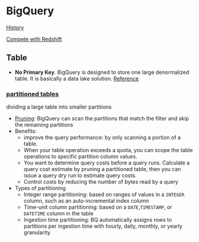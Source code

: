 # BigQuery

[History](https://towardsdatascience.com/bigquery-the-unlikely-birth-of-a-cloud-juggernaut-b5ad476525b7)

[Compete with Redshift](https://aws.amazon.com/cn/blogs/big-data/fact-or-fiction-google-big-query-outperforms-amazon-redshift-as-an-enterprise-data-warehouse/)





## Table
- **No Primary Key**. BigQuery is designed to store one large denormalized table. It is basically a data lake solution. [Reference](https://nl.devoteam.com/expert-view/creating-anonymized-primary-keys-for-google-bigquery/)
### [partitioned tables](https://cloud.google.com/bigquery/docs/partitioned-tables)
dividing a large table into smaller partitions
- [Pruning](https://cloud.google.com/bigquery/docs/querying-partitioned-tables):  BigQuery can scan the partitions that match the filter and skip the remaining partitions
- Benefits:
  - improve the query performance: by only scanning a portion of a table.
  - When your table operation exceeds a quota, you can scope the table operations to specific partition column values.
  - You want to determine query costs before a query runs. Calculate a query cost estimate by pruning a partitioned table, then you can issue a query dry run to estimate query costs.
  - Control costs by reducing the number of bytes read by a query
- Types of partitioning
  - Integer range partitioning: based on ranges of values in a `INTEGER` column, such as an auto-incremental index column
  - Time-unit column partitioning: based on a `DATE`,`TIMESTAMP`, or `DATETIME` column in the table
  - Ingestion time partitioning: BQ automatically assigns rows to partitions per ingestion time with hourly, daily, monthly, or yearly granularity



  

